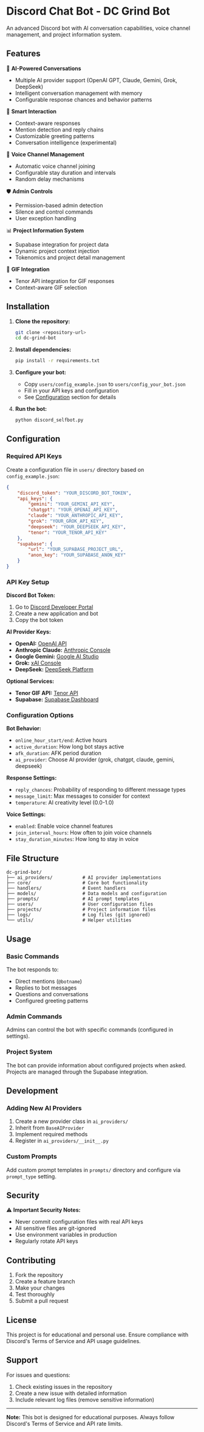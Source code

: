 # Discord Chat Bot - DC Grind Bot

An advanced Discord bot with AI conversation capabilities, voice channel management, and project information system.

## Features

🤖 **AI-Powered Conversations**
- Multiple AI provider support (OpenAI GPT, Claude, Gemini, Grok, DeepSeek)
- Intelligent conversation management with memory
- Configurable response chances and behavior patterns

🎯 **Smart Interaction**
- Context-aware responses
- Mention detection and reply chains
- Customizable greeting patterns
- Conversation intelligence (experimental)

🎵 **Voice Channel Management**
- Automatic voice channel joining
- Configurable stay duration and intervals
- Random delay mechanisms

🛡️ **Admin Controls**
- Permission-based admin detection
- Silence and control commands
- User exception handling

📊 **Project Information System**
- Supabase integration for project data
- Dynamic project context injection
- Tokenomics and project detail management

🎨 **GIF Integration**
- Tenor API integration for GIF responses
- Context-aware GIF selection

## Installation

1. **Clone the repository:**
   ```bash
   git clone <repository-url>
   cd dc-grind-bot
   ```

2. **Install dependencies:**
   ```bash
   pip install -r requirements.txt
   ```

3. **Configure your bot:**
   - Copy `users/config_example.json` to `users/config_your_bot.json`
   - Fill in your API keys and configuration
   - See [Configuration](#configuration) section for details

4. **Run the bot:**
   ```bash
   python discord_selfbot.py
   ```

## Configuration

### Required API Keys

Create a configuration file in `users/` directory based on `config_example.json`:

```json
{
    "discord_token": "YOUR_DISCORD_BOT_TOKEN",
    "api_keys": {
        "gemini": "YOUR_GEMINI_API_KEY",
        "chatgpt": "YOUR_OPENAI_API_KEY",
        "claude": "YOUR_ANTHROPIC_API_KEY",
        "grok": "YOUR_GROK_API_KEY",
        "deepseek": "YOUR_DEEPSEEK_API_KEY",
        "tenor": "YOUR_TENOR_API_KEY"
    },
    "supabase": {
        "url": "YOUR_SUPABASE_PROJECT_URL",
        "anon_key": "YOUR_SUPABASE_ANON_KEY"
    }
}
```

### API Key Setup

**Discord Bot Token:**
1. Go to [Discord Developer Portal](https://discord.com/developers/applications)
2. Create a new application and bot
3. Copy the bot token

**AI Provider Keys:**
- **OpenAI:** [OpenAI API](https://platform.openai.com/api-keys)
- **Anthropic Claude:** [Anthropic Console](https://console.anthropic.com/)
- **Google Gemini:** [Google AI Studio](https://makersuite.google.com/app/apikey)
- **Grok:** [xAI Console](https://console.x.ai/)
- **DeepSeek:** [DeepSeek Platform](https://platform.deepseek.com/)

**Optional Services:**
- **Tenor GIF API:** [Tenor API](https://tenor.com/gifapi)
- **Supabase:** [Supabase Dashboard](https://supabase.com/dashboard)

### Configuration Options

**Bot Behavior:**
- `online_hour_start/end`: Active hours
- `active_duration`: How long bot stays active
- `afk_duration`: AFK period duration
- `ai_provider`: Choose AI provider (grok, chatgpt, claude, gemini, deepseek)

**Response Settings:**
- `reply_chances`: Probability of responding to different message types
- `message_limit`: Max messages to consider for context
- `temperature`: AI creativity level (0.0-1.0)

**Voice Settings:**
- `enabled`: Enable voice channel features
- `join_interval_hours`: How often to join voice channels
- `stay_duration_minutes`: How long to stay in voice

## File Structure

```
dc-grind-bot/
├── ai_providers/           # AI provider implementations
├── core/                   # Core bot functionality
├── handlers/               # Event handlers
├── models/                 # Data models and configuration
├── prompts/                # AI prompt templates
├── users/                  # User configuration files
├── projects/               # Project information files
├── logs/                   # Log files (git ignored)
└── utils/                  # Helper utilities
```

## Usage

### Basic Commands

The bot responds to:
- Direct mentions (`@botname`)
- Replies to bot messages
- Questions and conversations
- Configured greeting patterns

### Admin Commands

Admins can control the bot with specific commands (configured in settings).

### Project System

The bot can provide information about configured projects when asked. Projects are managed through the Supabase integration.

## Development

### Adding New AI Providers

1. Create a new provider class in `ai_providers/`
2. Inherit from `BaseAIProvider`
3. Implement required methods
4. Register in `ai_providers/__init__.py`

### Custom Prompts

Add custom prompt templates in `prompts/` directory and configure via `prompt_type` setting.

## Security

⚠️ **Important Security Notes:**
- Never commit configuration files with real API keys
- All sensitive files are git-ignored
- Use environment variables in production
- Regularly rotate API keys

## Contributing

1. Fork the repository
2. Create a feature branch
3. Make your changes
4. Test thoroughly
5. Submit a pull request

## License

This project is for educational and personal use. Ensure compliance with Discord's Terms of Service and API usage guidelines.

## Support

For issues and questions:
1. Check existing issues in the repository
2. Create a new issue with detailed information
3. Include relevant log files (remove sensitive information)

---

**Note:** This bot is designed for educational purposes. Always follow Discord's Terms of Service and API rate limits.
